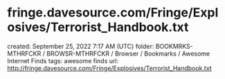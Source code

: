 # fringe.davesource.com/Fringe/Explosives/Terrorist_Handbook.txt

created: September 25, 2022 7:17 AM (UTC)
folder: BOOKMRKS-MTHRFCKR / BROWSR-MTHRFCKR / Browser / Bookmarks / Awesome Internet Finds
tags: awesome finds
url: http://fringe.davesource.com/Fringe/Explosives/Terrorist_Handbook.txt